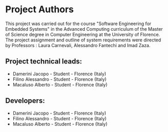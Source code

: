 Project Authors
===============

This project was carried out for the course "Software Engineering for Embedded Systems" in the Advanced Computing curriculum of the Master of Science degree in Computer Engineering at the University of Florence. 
The project assignment and outline of system requirements were directed by Professors : Laura Carnevali, Alessandro Fantechi and Imad Zaza.


## Project technical leads:

* Damerini Jacopo - Student - Florence (Italy)
* Filino Alessandro - Student - Florence (Italy)
* Macaluso Alberto​ - Student - Florence (Italy)


## Developers:

* Damerini Jacopo - Student - Florence (Italy)
* Filino Alessandro - Student - Florence (Italy)
* Macaluso Alberto​ - Student - Florence (Italy)

